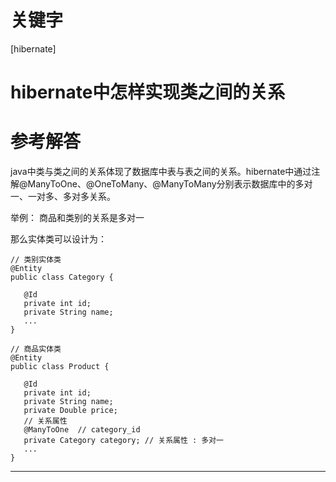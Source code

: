 # 关键字

 \[hibernate\] 


# hibernate中怎样实现类之间的关系


# 参考解答

java中类与类之间的关系体现了数据库中表与表之间的关系。hibernate中通过注解@ManyToOne、@OneToMany、@ManyToMany分别表示数据库中的多对一、一对多、多对多关系。

举例：
商品和类别的关系是多对一

那么实体类可以设计为：


```
// 类别实体类
@Entity
public class Category {
  
   @Id
   private int id;
   private String name;
   ...
}

```


	

```
// 商品实体类
@Entity
public class Product {

   @Id
   private int id;
   private String name;
   private Double price;
   // 关系属性
   @ManyToOne  // category_id
   private Category category; // 关系属性 : 多对一	
   ...
}

```
---

